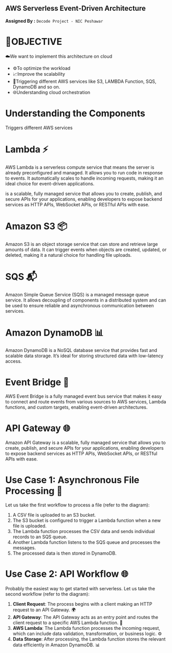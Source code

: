 ## AWS Serverless Event-Driven Architecture


**Assigned By :** `Decode Project - NIC Peshawar`


# 🎯OBJECTIVE 

 ☁️We want to implement this architecture on cloud 

* ⚙️To optimize the workload 
* 📈Improve the scalability 
* 🚀Triggering different AWS services like S3, LAMBDA Function, SQS, DynamoDB and so on. 
* 🌐Understanding cloud orchestration 

# Understanding the Components

Triggers different AWS services 

# Lambda ⚡

AWS Lambda is a serverless compute service that means the server is already preconfigured and managed. It allows you to run code in response to events. It automatically scales to handle incoming requests, making it an ideal choice for event-driven applications.

 is a scalable, fully managed service that allows you to create, publish, and secure APIs for your applications, enabling developers to expose backend services as HTTP APIs, WebSocket APIs, or RESTful APIs with ease.
 # Amazon S3 📦

Amazon S3 is an object storage service that can store and retrieve large amounts of data. It can trigger events when objects are created, updated, or deleted, making it a natural choice for handling file uploads.

# SQS 📬

Amazon Simple Queue Service (SQS) is a managed message queue service. It allows decoupling of components in a distributed system and can be used to ensure reliable and asynchronous communication between services.

# Amazon DynamoDB 📊

Amazon DynamoDB is a NoSQL database service that provides fast and scalable data storage. It’s ideal for storing structured data with low-latency access.

# Event Bridge 🌉

AWS Event Bridge is a fully managed event bus service that makes it easy to connect and route events from various sources to AWS services, Lambda functions, and custom targets, enabling event-driven architectures.

# API Gateway 🌐

Amazon API Gateway is a scalable, fully managed service that allows you to create, publish, and secure APIs for your applications, enabling developers to expose backend services as HTTP APIs, WebSocket APIs, or RESTful APIs with ease.

# Use Case 1: Asynchronous File Processing 📂

Let us take the first workflow to process a file (refer to the diagram):

1. A CSV file is uploaded to an S3 bucket.
2. The S3 bucket is configured to trigger a Lambda function when a new file is uploaded.
3. The Lambda function processes the CSV data and sends individual records to an SQS queue.
4. Another Lambda function listens to the SQS queue and processes the messages.
5. The processed data is then stored in DynamoDB.
# Use Case 2: API Workflow 🌐

Probably the easiest way to get started with serverless. Let us take the second workflow (refer to the diagram):

1. **Client Request**: The process begins with a client making an HTTP request to an API Gateway. 🌍
2. **API Gateway**: The API Gateway acts as an entry point and routes the client request to a specific AWS Lambda function. 🚪
3. **AWS Lambda**: The Lambda function processes the incoming request, which can include data validation, transformation, or business logic. ⚙️
4. **Data Storage**: After processing, the Lambda function stores the relevant data efficiently in Amazon DynamoDB. 📊



